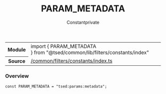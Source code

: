 
<header class="symbol-info-header"><h1 id="param_metadata">PARAM_METADATA</h1><label class="symbol-info-type-label const">Constant</label><label class="api-type-label private" title="private">private</label></header>
<!-- summary -->
<section class="symbol-info"><table class="is-full-width"><tbody><tr><th>Module</th><td><div class="lang-typescript"><span class="token keyword">import</span> { PARAM_METADATA }&nbsp;<span class="token keyword">from</span>&nbsp;<span class="token string">"@tsed/common/lib/filters/constants/index"</span></div></td></tr><tr><th>Source</th><td><a href="https://github.com/Romakita/ts-express-decorators/blob/v4.28.0/src//common/filters/constants/index.ts#L0-L0">/common/filters/constants/index.ts</a></td></tr></tbody></table></section>
<!-- overview -->


### Overview


<pre><code class="typescript-lang "><span class="token keyword">const</span> PARAM_METADATA = "tsed<span class="token punctuation">:</span>params<span class="token punctuation">:</span>metadata"<span class="token punctuation">;</span></code></pre>


<!-- Parameters -->

<!-- Description -->

<!-- Members -->

